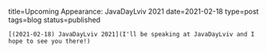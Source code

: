
title=Upcoming Appearance: JavaDayLviv 2021
date=2021-02-18
type=post
tags=blog
status=published
~~~~~~
[(2021-02-18) JavaDayLviv 2021](I'll be speaking at JavaDayLviv and I hope to see you there!) 
            